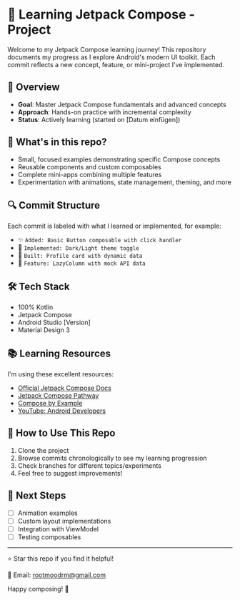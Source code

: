 # 🚀 Learning Jetpack Compose - Project 

Welcome to my Jetpack Compose learning journey! This repository documents my progress as I explore Android's modern UI toolkit. Each commit reflects a new concept, feature, or mini-project I've implemented.

## 📌 Overview

- **Goal**: Master Jetpack Compose fundamentals and advanced concepts
- **Approach**: Hands-on practice with incremental complexity
- **Status**: Actively learning (started on [Datum einfügen])

## 🧩 What's in this repo?

- Small, focused examples demonstrating specific Compose concepts
- Reusable components and custom composables
- Complete mini-apps combining multiple features
- Experimentation with animations, state management, theming, and more

## 🔍 Commit Structure

Each commit is labeled with what I learned or implemented, for example:
- ✨ `Added: Basic Button composable with click handler`
- 🎨 `Implemented: Dark/Light theme toggle`
- 📱 `Built: Profile card with dynamic data`
- 🚀 `Feature: LazyColumn with mock API data`

## 🛠️ Tech Stack

- 100% Kotlin
- Jetpack Compose
- Android Studio [Version]
- Material Design 3

## 📚 Learning Resources

I'm using these excellent resources:
- [Official Jetpack Compose Docs](https://developer.android.com/jetpack/compose)
- [Jetpack Compose Pathway](https://developer.android.com/courses/pathways/compose)
- [Compose by Example](https://github.com/android/compose-samples)
- [YouTube: Android Developers](https://www.youtube.com/@AndroidDevelopers)

## 🤝 How to Use This Repo

1. Clone the project
2. Browse commits chronologically to see my learning progression
3. Check branches for different topics/experiments
4. Feel free to suggest improvements!

## 🌱 Next Steps

- [ ] Animation examples
- [ ] Custom layout implementations
- [ ] Integration with ViewModel
- [ ] Testing composables

---

⭐ Star this repo if you find it helpful!  
  
📧 Email: rootmoodrm@gmail.com 

Happy composing! 🎨
